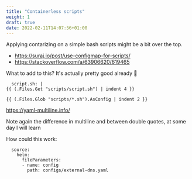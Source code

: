 ```yaml
---
title: "Containerless scripts"
weight: 1
draft: true
date: 2022-02-11T14:07:56+01:00
---
```


Applying contarizing on a simple bash scripts might be a bit over the top.

* https://suraj.io/post/use-configmap-for-scripts/
* https://stackoverflow.com/a/63906620/619465

What to add to this? It's actually pretty good already 🙂
```
  script.sh: |
{{ (.Files.Get "scripts/script.sh") | indent 4 }}
```

```
{{ (.Files.Glob "scripts/*.sh").AsConfig | indent 2 }}
```


https://yaml-multiline.info/

Note again the difference in multiline and between double quotes, at some day I will learn

How could this work:
```
  source:
    helm:
      fileParameters:
      - name: config
        path: configs/external-dns.yaml
```